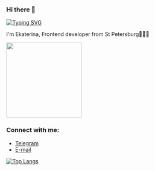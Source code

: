 ### Hi there 👋
[![Typing SVG](https://readme-typing-svg.herokuapp.com?size=24&width=600&lines=Welcome+To+elarionova25's+Github+Profile&color=f75c7e)](https://git.io/typing-svg)

I'm Ekaterina, Frontend developer from St Petersburg👩🏽‍💻

<div id="header" align="start">
  <img src="https://media4.giphy.com/media/3oKIPnAiaMCws8nOsE/giphy.gif?cid=ecf05e47l27vsn7hyv16z9vnjkb2zewqdvydl96vv5becv46&rid=giphy.gif&ct=g" width="200"/>
</div>

### Connect with me:
- <a href="https://t.me/eelarionova" target="blank">Telegram</a>
- <a href="ekaterinalarionova25@gmail.com" target="blank">E-mail</a>

[![Top Langs](https://github-readme-stats.vercel.app/api/top-langs/?username=anuraghazra&layout=compact)](https://github.com/anuraghazra/github-readme-stats)
<!--

Here are some ideas to get you started:

- 🔭 I’m currently working on ...
- 🌱 I’m currently learning ...
- 👯 I’m looking to collaborate on ...
- 🤔 I’m looking for help with ...
- 💬 Ask me about ...
- 📫 How to reach me: ...
- 😄 Pronouns: ...
- ⚡ Fun fact: ...
-->
